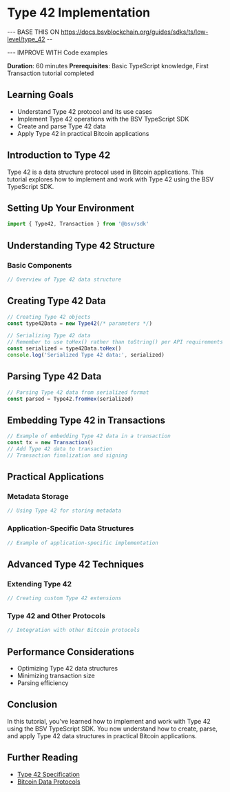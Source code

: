 # Type 42 Implementation

--- BASE THIS ON https://docs.bsvblockchain.org/guides/sdks/ts/low-level/type_42 -- 

--- IMPROVE WITH Code examples

**Duration**: 60 minutes
**Prerequisites**: Basic TypeScript knowledge, First Transaction tutorial completed

## Learning Goals
- Understand Type 42 protocol and its use cases
- Implement Type 42 operations with the BSV TypeScript SDK
- Create and parse Type 42 data
- Apply Type 42 in practical Bitcoin applications

## Introduction to Type 42

Type 42 is a data structure protocol used in Bitcoin applications. This tutorial explores how to implement and work with Type 42 using the BSV TypeScript SDK.

## Setting Up Your Environment

```typescript
import { Type42, Transaction } from '@bsv/sdk'
```

## Understanding Type 42 Structure

### Basic Components

```typescript
// Overview of Type 42 data structure
```

## Creating Type 42 Data

```typescript
// Creating Type 42 objects
const type42Data = new Type42(/* parameters */)

// Serializing Type 42 data
// Remember to use toHex() rather than toString() per API requirements
const serialized = type42Data.toHex()
console.log('Serialized Type 42 data:', serialized)
```

## Parsing Type 42 Data

```typescript
// Parsing Type 42 data from serialized format
const parsed = Type42.fromHex(serialized)
```

## Embedding Type 42 in Transactions

```typescript
// Example of embedding Type 42 data in a transaction
const tx = new Transaction()
// Add Type 42 data to transaction
// Transaction finalization and signing
```

## Practical Applications

### Metadata Storage

```typescript
// Using Type 42 for storing metadata
```

### Application-Specific Data Structures

```typescript
// Example of application-specific implementation
```

## Advanced Type 42 Techniques

### Extending Type 42

```typescript
// Creating custom Type 42 extensions
```

### Type 42 and Other Protocols

```typescript
// Integration with other Bitcoin protocols
```

## Performance Considerations

- Optimizing Type 42 data structures
- Minimizing transaction size
- Parsing efficiency

## Conclusion

In this tutorial, you've learned how to implement and work with Type 42 using the BSV TypeScript SDK. You now understand how to create, parse, and apply Type 42 data structures in practical Bitcoin applications.

## Further Reading

- [Type 42 Specification]()
- [Bitcoin Data Protocols]()
